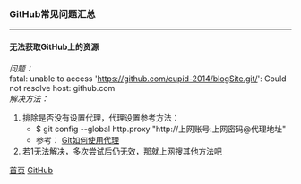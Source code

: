 ### GitHub常见问题汇总
--------

#### 无法获取GitHub上的资源
*问题：*  
 fatal: unable to access 'https://github.com/cupid-2014/blogSite.git/': Could not resolve host: github.com   
*解决方法：*  
1. 排除是否没有设置代理，代理设置参考方法：  
    * $ git config --global http.proxy "http://上网账号:上网密码@代理地址"
    * 参考： [Git如何使用代理](https://baijiahao.baidu.com/s?id=1606573801465636505&wfr=spider&for=pc)
2. 若1无法解决，多次尝试后仍无效，那就上网搜其他方法吧

  
[首页](../../README.md)  [GitHub](github.md)
